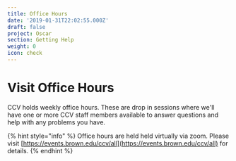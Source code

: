 ```yaml
---
title: Office Hours
date: '2019-01-31T22:02:55.000Z'
draft: false
project: Oscar
section: Getting Help
weight: 0
icon: check
---
```


# Visit Office Hours

CCV holds weekly office hours. These are drop in sessions where we'll have one or more CCV staff members available to answer questions and help with any problems you have.

{% hint style="info" %}
Office hours are held held virtually via zoom. Please visit [https://events.brown.edu/ccv/all](https://events.brown.edu/ccv/all) for details.&#x20;
{% endhint %}
